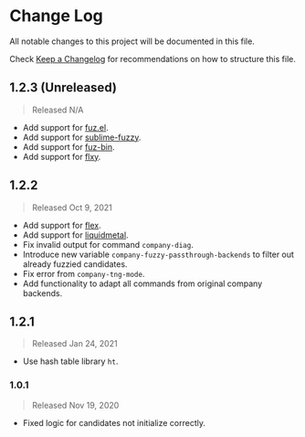 # Change Log

All notable changes to this project will be documented in this file.

Check [Keep a Changelog](http://keepachangelog.com/) for recommendations on how to structure this file.


## 1.2.3 (Unreleased)
> Released N/A

* Add support for [fuz.el](https://github.com/rustify-emacs/fuz.el).
* Add support for [sublime-fuzzy](https://github.com/jcs-elpa/sublime-fuzzy).
* Add support for [fuz-bin](https://github.com/jcs-elpa/fuz-bin).
* Add support for [flxy](https://github.com/jcs-elpa/flxy).

## 1.2.2
> Released Oct 9, 2021

* Add support for [flex](https://github.com/jcs-elpa/flex).
* Add support for [liquidmetal](https://github.com/jcs-elpa/liquidmetal).
* Fix invalid output for command `company-diag`.
* Introduce new variable `company-fuzzy-passthrough-backends` to filter out already fuzzied candidates.
* Fix error from `company-tng-mode`.
* Add functionality to adapt all commands from original company backends.

## 1.2.1
> Released Jan 24, 2021

* Use hash table library `ht`.

### 1.0.1
> Released Nov 19, 2020

* Fixed logic for candidates not initialize correctly.
